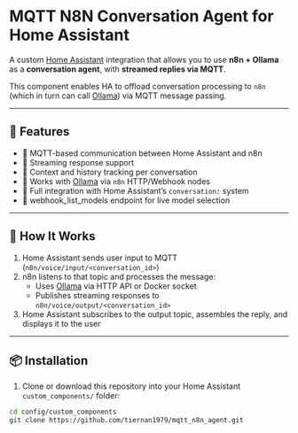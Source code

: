 # MQTT N8N Conversation Agent for Home Assistant

A custom [Home Assistant](https://www.home-assistant.io/) integration that allows you to use **n8n + Ollama** as a **conversation agent**, with **streamed replies via MQTT**.

This component enables HA to offload conversation processing to `n8n` (which in turn can call [Ollama](https://ollama.com/)) via MQTT message passing.

---

## 🔧 Features

- 🔄 MQTT-based communication between Home Assistant and n8n
- 📡 Streaming response support
- 🧠 Context and history tracking per conversation
- 💬 Works with [Ollama](https://ollama.com/) via `n8n` HTTP/Webhook nodes
- 🤖 Full integration with Home Assistant’s `conversation:` system
- 🧩 webhook_list_models endpoint for live model selection

---

## 🚀 How It Works

1. Home Assistant sends user input to MQTT (`n8n/voice/input/<conversation_id>`)
2. n8n listens to that topic and processes the message:
   - Uses [Ollama](https://ollama.com/) via HTTP API or Docker socket
   - Publishes streaming responses to `n8n/voice/output/<conversation_id>`
3. Home Assistant subscribes to the output topic, assembles the reply, and displays it to the user

---

## 📦 Installation

1. Clone or download this repository into your Home Assistant `custom_components/` folder:

```bash
cd config/custom_components
git clone https://github.com/tiernan1979/mqtt_n8n_agent.git
